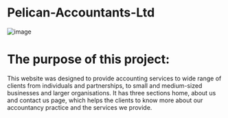 # Pelican-Accountants-Ltd
![image](https://user-images.githubusercontent.com/106749935/184498477-53f9d78d-5714-4707-abe5-72638282c877.png)
# The purpose of this project:
This website was designed to provide accounting services to wide range of clients from individuals and partnerships, to small and medium-sized businesses and larger organisations. 
It has three sections home, about us and contact us page, which helps the clients to know more about our accountancy practice and the services we provide.
